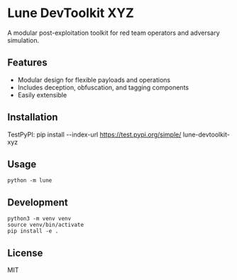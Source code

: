 # Lune DevToolkit XYZ

A modular post-exploitation toolkit for red team operators and adversary simulation.

## Features
- Modular design for flexible payloads and operations
- Includes deception, obfuscation, and tagging components
- Easily extensible

## Installation

TestPyPI:
    pip install --index-url https://test.pypi.org/simple/ lune-devtoolkit-xyz

## Usage

    python -m lune

## Development

    python3 -m venv venv
    source venv/bin/activate
    pip install -e .

## License
MIT

